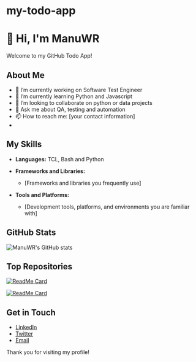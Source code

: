 # my-todo-app
# 👋 Hi, I'm ManuWR

Welcome to my GitHub Todo App!

## About Me

- 🔭 I’m currently working on Software Test Engineer
- 🌱 I’m currently learning Python and Javascript
- 👯 I’m looking to collaborate on python or data projects
- 💬 Ask me about QA, testing and automation
- 📫 How to reach me: [your contact information]
- 
## My Skills

- **Languages:**
  TCL, Bash and Python

- **Frameworks and Libraries:**
  - [Frameworks and libraries you frequently use]

- **Tools and Platforms:**
  - [Development tools, platforms, and environments you are familiar with]

## GitHub Stats

![ManuWR's GitHub stats](https://github-readme-stats.vercel.app/api?username=ManuWR&show_icons=true&theme=radical)

## Top Repositories

[![ReadMe Card](https://github-readme-stats.vercel.app/api/pin/?username=ManuWR&repo=repository-name&theme=radical)](https://github.com/ManuWR/repository-name)

[![ReadMe Card](https://github-readme-stats.vercel.app/api/pin/?username=ManuWR&repo=another-repository&theme=radical)](https://github.com/ManuWR/another-repository)

## Get in Touch

- [LinkedIn](your-linkedin-url)
- [Twitter](your-twitter-url)
- [Email](mailto:your-email-address)

Thank you for visiting my profile!
